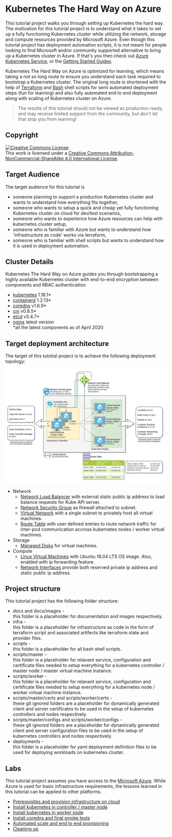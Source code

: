 # Kubernetes The Hard Way on Azure

This tutorial project walks you through setting up Kubernetes the hard way. The motivation for this tutorial project is to understand what it takes to set up a fully functioning Kubernetes cluster while utilizing the network, storage and compute resources provided by Microsoft Azure. Even though this tutorial project has deployment automation scripts, it is not meant for people looking to find Microsoft and/or community supported alternative to bring up a Kubernetes cluster in Azure. If that's you then check out [Azure Kubernetes Service](https://azure.microsoft.com/en-gb/services/kubernetes-service/), or the [Getting Started Guides](https://kubernetes.io/docs/setup).

Kubernetes The Hard Way on Azure is optimized for learning, which means taking a not so long route to ensure you understand each task required to bootstrap a Kubernetes cluster. The original long route is shortened with the help of [Terraform](https://www.terraform.io/) and [Bash](https://www.gnu.org/software/bash/) shell scripts for semi automated deployment steps (fun for learning) and also fully automated end to end deployment along with scaling of Kubernetes cluster on Azure.

> The results of this tutorial should not be viewed as production ready, and may receive limited support from the community, but don't let that stop you from learning!

## Copyright

<a rel="license" href="http://creativecommons.org/licenses/by-nc-sa/4.0/"><img alt="Creative Commons License" style="border-width:0" src="https://i.creativecommons.org/l/by-nc-sa/4.0/88x31.png" /></a><br />This work is licensed under a <a rel="license" href="http://creativecommons.org/licenses/by-nc-sa/4.0/">Creative Commons Attribution-NonCommercial-ShareAlike 4.0 International License</a>.

## Target Audience

The target audience for this tutorial is
* someone planning to support a production Kubernetes cluster and wants to understand how everything fits together,
* someone who wants to setup a quick and cheap yet fully functioning Kubernetes cluster on cloud for dev/test scenarios,
* someone who wants to experience how Azure resources can help with kubernetes cluster setup,
* someone who is familiar with Azure but wants to understand how 'infrastructure as code' works via terraform,
* someone who is familiar with shell scripts but wants to understand how it is used in deployment automation.

## Cluster Details

Kubernetes The Hard Way on Azure guides you through bootstrapping a highly available Kubernetes cluster with end-to-end encryption between components and RBAC authentication.

* [kubernetes](https://github.com/kubernetes/kubernetes) 1.18.1*
* [containerd](https://github.com/containerd/containerd) 1.2.13*
* [coredns](https://github.com/coredns/coredns) v1.6.9*
* [cni](https://github.com/containernetworking/cni) v0.8.5*
* [etcd](https://github.com/coreos/etcd) v3.4.7*
* [nginx](https://www.nginx.com/) latest version  
*all the latest components as of April 2020

## Target deployment architecture

The target of this tutotial project is to achieve the following deployment topology:

![topology](docs/images/topology.png)

* Network
  * [Network Load Balancer](https://docs.microsoft.com/en-us/azure/load-balancer/load-balancer-overview) with external static public ip address to load balance requests for Kube API server.
  * [Network Security Group](https://docs.microsoft.com/en-us/azure/virtual-network/security-overview) as firewall attached to subnet.
  * [Virtual Network](https://docs.microsoft.com/en-us/azure/virtual-network/virtual-networks-overview) with a single subnet to privately host all virtual machines.
  * [Route Table](https://docs.microsoft.com/en-us/azure/virtual-network/virtual-networks-udr-overview) with user defined entries to route network traffic for inter-pod communication accross kubernetes nodes / worker virtual machines.
* Storage
  * [Managed Disks](https://docs.microsoft.com/en-us/azure/virtual-machines/windows/managed-disks-overview) for virtual machines.
* Compute
   * [Linux Virtual Machines](https://docs.microsoft.com/en-us/azure/virtual-machines/linux/overview) with Ubuntu 18.04 LTS OS image. Also, enabled with ip forwarding feature.
   * [Network Interfaces](https://docs.microsoft.com/en-us/azure/virtual-network/virtual-network-network-interface-vm) provide both reserved private ip address and static public ip address.

## Project structure

This tutorial project has the following folder structure:
* docs and docs/images -  
this folder is a placeholder for documentation and images respectively.
* infra -  
this folder is a placeholder for infrastructure as code in the form of terraform script and associated artifects like terraform state and provider files.
* scripts -  
this folder is a placeholder for all bash shell scripts.
* scripts/master -  
this folder is a placeholder for relavant service, configuration and certificate files needed to setup everything for a kubernetes controller / master node / master virtual machine instance.
* scripts/worker -  
this folder is a placeholder for relavant service, configuration and certificate files needed to setup everything for a kubernetes node / worker virtual machine instance.
* scripts/master/certs and scripts/worker/certs -  
these git ignored folders are a placeholder for dynamically generated client and server certificates to be used in the setup of kubernetes controllers and nodes respectively.
* scripts/master/configs and scripts/worker/configs -  
these git ignored folders are a placeholder for dynamically generated client and server configuration files to be used in the setup of kubernetes controllers and nodes respectively.
* deployments -  
this folder is a placeholder for yaml deployment definition files to be used for deploying workloads on kubernetes cluster.

## Labs

This tutorial project assumes you have access to the [Microsoft Azure](https://portal.azure.com). While Azure is used for basic infrastructure requirements, the lessons learned in this tutorial can be applied to other platforms.

* [Prerequisites and provision infrastructure on cloud](infra/README.md)
* [Install kubernetes in controller / master node](scripts/master/README.md)
* [Install kubernetes in worker node](scripts/worker/README.md)
* [Install coredns and final smoke tests](scripts/deployments/README.md)
* [Automated scale and end to end provisioning](docs/automated-setup.md)
* [Cleaning up](docs/cleanup.md)
